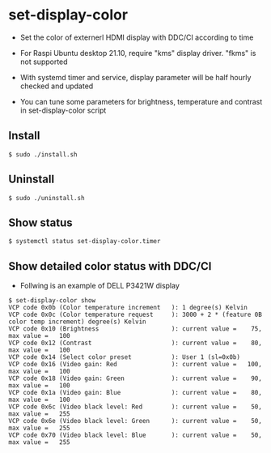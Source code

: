 # set-display-color

- Set the color of externerl HDMI display with DDC/CI according to time
- For Raspi Ubuntu desktop 21.10, require "kms" display driver. "fkms" is not supported
- With systemd timer and service, display parameter will be half hourly checked and updated

- You can tune some parameters for brightness, temperature and contrast in set-display-color script

## Install
```
$ sudo ./install.sh
```

## Uninstall
```
$ sudo ./uninstall.sh
```

## Show status
```
$ systemctl status set-display-color.timer
```

## Show detailed color status with DDC/CI
- Follwing is an example of DELL P3421W display

```
$ set-display-color show
VCP code 0x0b (Color temperature increment   ): 1 degree(s) Kelvin
VCP code 0x0c (Color temperature request     ): 3000 + 2 * (feature 0B color temp increment) degree(s) Kelvin
VCP code 0x10 (Brightness                    ): current value =    75, max value =   100
VCP code 0x12 (Contrast                      ): current value =    80, max value =   100
VCP code 0x14 (Select color preset           ): User 1 (sl=0x0b)
VCP code 0x16 (Video gain: Red               ): current value =   100, max value =   100
VCP code 0x18 (Video gain: Green             ): current value =    90, max value =   100
VCP code 0x1a (Video gain: Blue              ): current value =    80, max value =   100
VCP code 0x6c (Video black level: Red        ): current value =    50, max value =   255
VCP code 0x6e (Video black level: Green      ): current value =    50, max value =   255
VCP code 0x70 (Video black level: Blue       ): current value =    50, max value =   255
```

